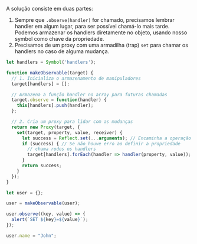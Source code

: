 A solução consiste em duas partes:

1. Sempre que `.observe(handler)` for chamado, precisamos lembrar handler em algum lugar, para ser possível chamá-lo mais tarde. Podemos armazenar os handlers diretamente no objeto, usando nosso symbol como chave da propriedade.
2. Precisamos de um proxy com uma armadilha (trap) `set` para chamar os handlers no caso de alguma mudança.

```js run
let handlers = Symbol('handlers');

function makeObservable(target) {
  // 1. Inicializa o armazenamento de manipuladores
  target[handlers] = [];

  // Armazena a função handler no array para futuras chamadas
  target.observe = function(handler) {
    this[handlers].push(handler);
  };

  // 2. Cria um proxy para lidar com as mudanças
  return new Proxy(target, {
    set(target, property, value, receiver) {
      let success = Reflect.set(...arguments); // Encaminha a operação para o objeto
      if (success) { // Se não houve erro ao definir a propriedade
        // chama rodos os handlers
        target[handlers].forEach(handler => handler(property, value));
      }
      return success;
    }
  });
}

let user = {};

user = makeObservable(user);

user.observe((key, value) => {
  alert(`SET ${key}=${value}`);
});

user.name = "John";
```
